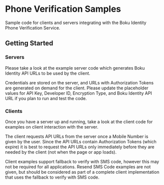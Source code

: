 # Phone Verification Samples

Sample code for clients and servers integrating with the Boku Identity Phone Verification Service.

## Getting Started

### Servers

Please take a look at the example server code which generates Boku Identity API URLs to be used by the client.

Credentials are stored on the server, and URLs with Authorization Tokens are generated on demand for the client.  Please update the placeholder values for API Key, Developer ID, Encryption Type, and Boku Identity API URL if you plan to run and test the code.

### Clients
Once you have a server up and running, take a look at the client code for examples on client interaction with the server.

The client requests API URLs from the server once a Mobile Number is given by the user.  Since the API URLs contain Authorization Tokens (which expire) it is best to request the API URLs only immediately before they are needed by the client (not when the page or app loads).

Client examples support fallback to verify with SMS code, however this may not be required for all applications.  Resend SMS Code examples are not given, but should be considered as part of a complete client implementation that uses the fallback to verify with SMS code.
